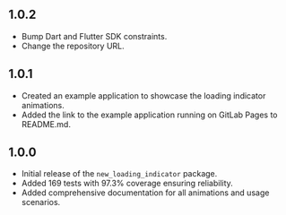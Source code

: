 ## 1.0.2

- Bump Dart and Flutter SDK constraints.
- Change the repository URL.

## 1.0.1

- Created an example application to showcase the loading indicator animations.
- Added the link to the example application running on GitLab Pages to README.md.

## 1.0.0

- Initial release of the `new_loading_indicator` package.
- Added 169 tests with 97.3% coverage ensuring reliability.
- Added comprehensive documentation for all animations and usage scenarios.